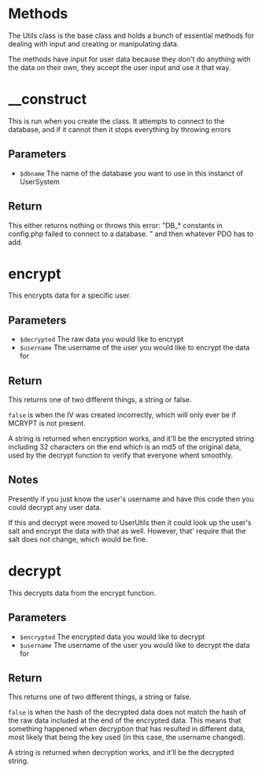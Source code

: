 # Methods
The Utils class is the base class and holds a bunch of essential methods for
dealing with input and creating or manipulating data.

The methods have input for user data because they don't do anything with the
data on their own, they accept the user input and use it that way.


# __construct
This is run when you create the class. It attempts to connect to the database,
and if it cannot then it stops everything by throwing errors

## Parameters
- `$dbname` The name of the database you want to use in this instanct of
 UserSystem

## Return
This either returns nothing or throws this error: "DB_* constants in config.php
failed to connect to a database. " and then whatever PDO has to add.


# encrypt
This encrypts data for a specific user.

## Parameters
- `$decrypted` The raw data you would like to encrypt
- `$username` The username of the user you would like to encrypt the data for

## Return
This returns one of two different things, a string or false.

`false` is when the IV was created incorrectly, which will only ever be if
MCRYPT is not present.

A string is returned when encryption works, and it'll be the encrypted string
including 32 characters on the end which is an md5 of the original data, used
by the decrypt function to verify that everyone whent smoothly.

## Notes
Presently if you just know the user's username and have this code then you
could decrypt any user data.

If this and decrypt were moved to UserUtils then it could look up the user's
salt and encrypt the data with that as well. However, that' require that the
salt does not change, which would be fine.


# decrypt
This decrypts data from the encrypt function.

## Parameters
- `$encrypted` The encrypted data you would like to decrypt
- `$username` The username of the user you would like to decrypt the data for

## Return
This returns one of two different things, a string or false.

`false` is when the hash of the decrypted data does not match the hash of the
raw data included at the end of the encrypted data. This means that something
happened when decryption that has resulted in different data, most likely that
being the key used (in this case, the username changed).

A string is returned when decryption works, and it'll be the decrypted string.